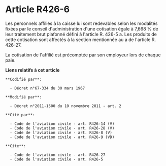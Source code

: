 # Article R426-6

Les personnels affiliés à la caisse lui sont redevables selon les modalités fixées par le conseil d'administration d'une
cotisation égale à 7,668 % de leur traitement brut plafonné défini à l'article R. 426-5 a. Les produits de cette cotisation
sont affectés à la section mentionnée au a de l'article R. 426-27. 

La cotisation de l'affilié est précomptée par son employeur lors de chaque paie.

**Liens relatifs à cet article**

	**Codifié par**:

	  - Décret n°67-334 du 30 mars 1967

	**Modifié par**:

	  - Décret n°2011-1500 du 10 novembre 2011 - art. 2

	**Cité par**:

	  - Code de l'aviation civile - art. R426-14 (V)
	  - Code de l'aviation civile - art. R426-28 (V)
	  - Code de l'aviation civile - art. R426-8 (V)
	  - Code de l'aviation civile - art. R426-9 (VD)

	**Cite**:

	  - Code de l'aviation civile - art. R426-27
	  - Code de l'aviation civile - art. R426-5
